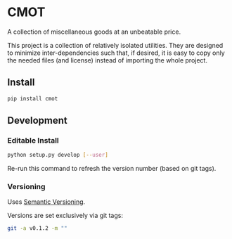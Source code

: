 # CMOT
A collection of miscellaneous goods at an unbeatable price.

This project is a collection of relatively isolated utilities.
They are designed to minimize inter-dependencies such that, if desired, it is
easy to copy only the needed files (and license) instead of importing the whole
project.

## Install
```sh
pip install cmot
```

## Development
### Editable Install
```sh
python setup.py develop [--user]
```
Re-run this command to refresh the version number (based on git tags).

### Versioning
Uses [Semantic Versioning](https://semver.org/).

Versions are set exclusively via git tags:
```sh
git -a v0.1.2 -m ""
```
